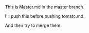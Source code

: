 This is Master.md in the master branch.

I'll push this before pushing tomato.md.

And then try to merge them.